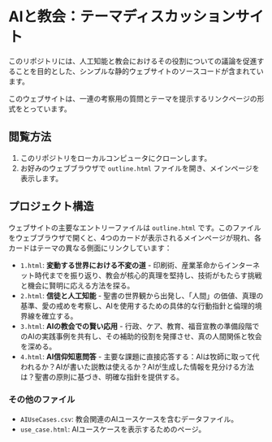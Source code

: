 # AIと教会：テーマディスカッションサイト

このリポジトリには、人工知能と教会におけるその役割についての議論を促進することを目的とした、シンプルな静的ウェブサイトのソースコードが含まれています。

このウェブサイトは、一連の考察用の質問とテーマを提示するリンクページの形式をとっています。

## 閲覧方法

1.  このリポジトリをローカルコンピュータにクローンします。
2.  お好みのウェブブラウザで `outline.html` ファイルを開き、メインページを表示します。

## プロジェクト構造

ウェブサイトの主要なエントリーファイルは `outline.html` です。このファイルをウェブブラウザで開くと、4つのカードが表示されるメインページが現れ、各カードはテーマの異なる側面にリンクしています：

-   `1.html`: **変動する世界における不変の道** - 印刷術、産業革命からインターネット時代までを振り返り、教会が核心的真理を堅持し、技術がもたらす挑戦と機会に賢明に応える方法を探る。
-   `2.html`: **信徒と人工知能** - 聖書の世界観から出発し、「人間」の価値、真理の基準、愛の戒めを考察し、AIを使用するための具体的な行動指針と倫理的境界線を確立する。
-   `3.html`: **AIの教会での賢い応用** - 行政、ケア、教育、福音宣教の準備段階でのAIの実践事例を共有し、その補助的役割を発揮させ、真の人間関係と牧会を深める。
-   `4.html`: **AI信仰知恵問答** - 主要な課題に直接応答する：AIは牧師に取って代われるか？AIが書いた説教は使えるか？AIが生成した情報を見分ける方法は？聖書の原則に基づき、明確な指針を提供する。

### その他のファイル

-   `AIUseCases.csv`: 教会関連のAIユースケースを含むデータファイル。
-   `use_case.html`: AIユースケースを表示するためのページ。 